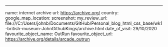 ---
name: internet archive
url: https://archive.org/
country: 
google_map_location: 
screenshot: 
my_review_url: file:///C:/Users/johnb/Documents/GitHub/Personal_blog_html_css_base/wk1-british-museum-JohnGithubKings/archive.html
date_of_visit: 29/10/2020
favourite_object_name: OutRun
favourite_object_url: https://archive.org/details/arcade_outrun
